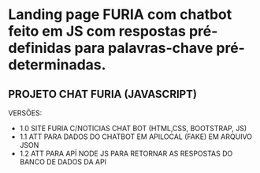 # Landing page FURIA com chatbot feito em JS com respostas pré-definidas para palavras-chave pré-determinadas.

## PROJETO CHAT FURIA (JAVASCRIPT)
VERSÕES:
<ul>
      <li>1.0 SITE FURIA C/NOTICIAS CHAT BOT (HTML,CSS, BOOTSTRAP, JS)</li>
      <li>1.1 ATT PARA DADOS DO CHATBOT EM APILOCAL (FAKE) EM ARQUIVO JSON</li>
      <li>1.2 ATT PARA APÍ NODE JS PARA RETORNAR AS RESPOSTAS DO BANCO DE DADOS DA API</li>
</ul>  



